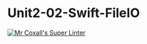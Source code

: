 # Unit2-02-Swift-FileIO
[![Mr Coxall's Super Linter](https://github.com/ICS4U-Programming-Zak-G/Unit2-02-Swift-FileIO/workflows/Mr%20Coxall's%20Super%20Linter/badge.svg)](https://github.com/ICS4U-Programming-Zak-G/Unit2-02-Swift-FileIO/actions/)
